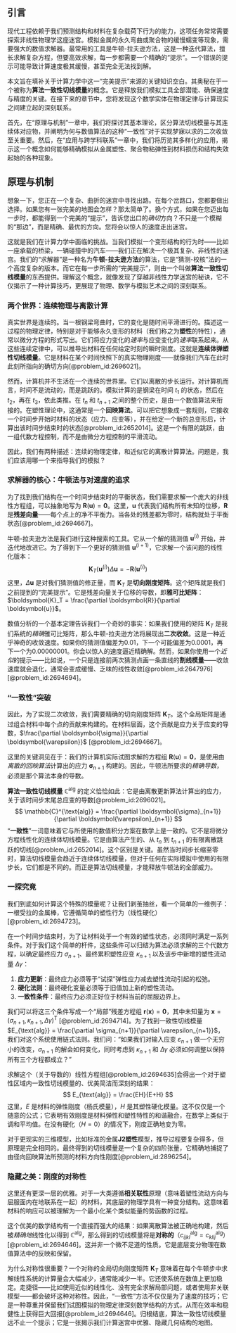 ## 引言
现代工程依赖于我们预测结构和材料在复杂载荷下行为的能力，这项任务常常需要探索非线性物理学这座迷宫。模拟金属的永久弯曲或聚合物的缓慢蠕变等现象，需要强大的数值求解器。最常用的工具是牛顿-拉夫逊方法，这是一种迭代算法，擅长求解复杂方程，但要高效求解，每一步都需要一个精确的“提示”。一个错误的提示可能导致计算速度极其缓慢，甚至完全无法找到解。

本文旨在填补关于计算力学中这一“完美提示”来源的关键知识空白。其奥秘在于一个被称为**算法一致性切线模量**的概念。它是释放我们模拟工具全部潜能、确保速度与精度的关键。在接下来的章节中，您将发现这个数学实体在物理定律与计算现实之间建立起的深刻联系。

首先，在“原理与机制”一章中，我们将探讨其基本理论，区分算法切线模量与其连续体对应物，并阐明为何与数值算法的这种“一致性”对于实现梦寐以求的二次收敛至关重要。然后，在“应用与跨学科联系”一章中，我们将历览其多样化的应用，揭示这一个概念如何能够精确模拟从金属塑性、聚合物粘弹性到材料损伤和结构失效起始的各种现象。

## 原理与机制

想象一下，您正在一个复杂、曲折的迷宫中寻找出路。在每个岔路口，您都要做出选择。如果您有一张完美的地图会怎样？那太简单了。换个方式，如果在您迈出每一步时，都能得到一个完美的“提示”，告诉您出口的*确切*方向？不只是一个模糊的“那边”，而是精确、最优的方向。您将会以惊人的速度走出迷宫。

这就是我们在计算力学中面临的挑战。当我们模拟一个变形结构的行为时——比如一座承载的桥梁，一辆碰撞中的汽车——我们正在解决一个极其复杂、非线性的迷宫。我们的“求解器”是一种名为**牛顿-拉夫逊方法**的算法，它是“猜测-校核”法的一个高度复杂的版本。而它在每一步所需的“完美提示”，则由一个叫做**算法一致性切线模量**的东西提供。理解这个概念，就像发现了穿越非线性力学迷宫的秘诀，它不仅揭示了一种计算技巧，更展现了物理、数学与模拟艺术之间的深刻联系。

### 两个世界：连续物理与离散计算

真实世界是连续的。当一根钢梁弯曲时，它的变化是随时间平滑进行的。描述这一过程的物理定律，特别是对于能够永久变形的材料（我们称之为**塑性**的特性），通常以微分方程的形式写出。它们将应力变化的*速率*与应变变化的*速率*联系起来。从这些连续定律中，可以推导出材料在任何给定时刻的瞬时刚度。这就是**连续体弹塑性切线模量**。它是材料在某个时间快照下的真实物理刚度——就像我们汽车在此时此刻所指向的确切方向[@problem_id:2696021]。

然而，计算机并不生活在一个连续的世界里。它们以离散的步长运行。对计算机而言，时间不是流动的，而是跳跃的。模拟计算的是钢梁在时间 $t_1$ 的状态，然后在 $t_2$，再在 $t_3$，依此类推。在 $t_{n}$ 和 $t_{n+1}$ 之间的整个历史，是由一个数值算法来衔接的。在塑性理论中，这通常是一个**回映算法**。可以把它想象成一套规则，它接收一个时间步开始时材料的状态（应力、应变等），并在给定一个新的总变形后，计算出该时间步结束时的状态[@problem_id:2652014]。这是一个有限的跳跃，由一组代数方程控制，而不是由微分方程控制的平滑流动。

因此，我们有两种描述：连续的物理定律，和近似它的离散计算算法。问题是，我们应该用哪一个来指导我们的模拟？

### 求解器的核心：牛顿法与对速度的追求

为了找到我们结构在一个时间步结束时的平衡状态，我们需要求解一个庞大的非线性方程组，可以抽象地写为 $\boldsymbol{R}(\boldsymbol{u}) = \boldsymbol{0}$。这里，$\boldsymbol{u}$ 代表我们结构所有未知的位移，$\boldsymbol{R}$ 是**残差向量**——每个点上的净不平衡力。当各处的残差都为零时，结构就处于平衡状态[@problem_id:2694667]。

牛顿-拉夫逊方法是我们进行这种搜索的工具。它从一个解的猜测值 $\boldsymbol{u}^{(i)}$ 开始，并迭代地改进它。为了得到下一个更好的猜测值 $\boldsymbol{u}^{(i+1)}$，它求解一个该问题的线性化版本：
$$
\boldsymbol{K}_T (\boldsymbol{u}^{(i)}) \Delta \boldsymbol{u} = -\boldsymbol{R}(\boldsymbol{u}^{(i)})
$$
这里，$\Delta \boldsymbol{u}$ 是对我们猜测值的修正量，而 $\boldsymbol{K}_T$ 是**切向刚度矩阵**。这个矩阵就是我们之前提到的“完美提示”。它是残差向量关于位移的导数，即**雅可比矩阵**：$\boldsymbol{K}_T = \frac{\partial \boldsymbol{R}}{\partial \boldsymbol{u}}$。

数值分析的一个基本定理告诉我们一个奇妙的事实：如果我们使用的矩阵 $\boldsymbol{K}_T$ 是我们系统的*精确*雅可比矩阵，那么牛顿-拉夫逊方法将展现出**二次收敛**。这是一种近乎神奇的收敛速度。如果你的猜测值偏差为0.01，下一个可能偏差为0.0001，再下一个为0.00000001。你会以惊人的速度逼近精确解。然而，如果你使用一个*近似*的提示——比如说，一个只是连接前两次猜测点画一条直线的**割线模量**——收敛速度就会退化，通常会变成缓慢、乏味的线性收敛[@problem_id:2647976] [@problem_id:2694694]。

### “一致性”突破

因此，为了实现二次收敛，我们需要精确的切向刚度矩阵 $\boldsymbol{K}_T$。这个全局矩阵是通过组合材料中每个点的贡献来构建的。在材料层面，这个贡献是应力关于应变的导数，$\frac{\partial \boldsymbol{\sigma}}{\partial \boldsymbol{\varepsilon}}$ [@problem_id:2694667]。

这里的关键洞见在于：我们的计算机实际试图求解的方程组 $\boldsymbol{R}(\boldsymbol{u}) = \boldsymbol{0}$，是使用由*离散的回映算法*计算出的应力 $\boldsymbol{\sigma}_{n+1}$ 构建的。因此，牛顿法所要求的*精确导数*，必须是那个算法本身的导数。

**算法一致性切线模量** $\mathbb{C}^{\text{alg}}$ 的定义恰恰如此：它是由离散更新算法计算出的应力，关于该时间步末尾总应变的导数[@problem_id:2696021]。
$$
\mathbb{C}^{\text{alg}} = \frac{\partial \boldsymbol{\sigma}_{n+1}}{\partial \boldsymbol{\varepsilon}_{n+1}}
$$
“**一致性**”一词意味着它与所使用的数值积分方案在数学上是一致的。它不是将微分方程线性化的连续体切线模量。它是由算法产生的、从 $t_n$ 到 $t_{n+1}$ 的有限离散跳跃的切线[@problem_id:2652014]。这个区别是关键。虽然当时间步长缩至零时，算法切线模量会趋近于连续体切线模量，但对于任何在实际模拟中使用的有限步长，它们都是不同的。而正是算法切线模量，才能释放牛顿法的全部威力。

### 一探究竟

我们到底如何计算这个特殊的模量呢？让我们剥茧抽丝，看一个简单的一维例子：一根受拉的金属棒，它遵循简单的塑性行为（线性硬化）[@problem_id:2694723]。

在一个时间步结束时，为了让材料处于一个有效的塑性状态，必须同时满足一系列条件。对于我们这个简单的杆件，这些条件可以归结为算法必须求解的三个代数方程，以确定最终应力 $\sigma_{n+1}$、最终累积塑性应变 $\kappa_{n+1}$ 以及该步中新增的塑性流动量 $\Delta\gamma$：
1.  **应力更新**：最终应力必须等于“试探”弹性应力减去塑性流动引起的松弛。
2.  **硬化法则**：最终硬化变量必须等于旧值加上新的塑性流动。
3.  **一致性条件**：最终应力必须正好位于材料当前的屈服边界上。

我们可以将这三个条件写成一个“局部”残差方程组 $\boldsymbol{r}(\boldsymbol{x}) = \boldsymbol{0}$，其中未知量为 $\boldsymbol{x} = (\sigma_{n+1}, \kappa_{n+1}, \Delta\gamma)^{\mathsf{T}}$ [@problem_id:2694714]。为了找到一致性切线模量 $E_{\text{alg}} = \frac{\partial \sigma_{n+1}}{\partial \varepsilon_{n+1}}$，我们对这个系统使用链式法则。我们问：“如果我们对输入应变 $\varepsilon_{n+1}$ 做一个无穷小的改变，$\sigma_{n+1}$ 的解会如何变化，同时考虑到 $\kappa_{n+1}$ 和 $\Delta\gamma$ 必须如何调整以保持所有三个方程都成立？”

求解这个（关于导数的）线性方程组[@problem_id:2694635]会得出一个对于塑性区域内一致性切线模量的、优美简洁而深刻的结果：
$$
E_{\text{alg}} = \frac{EH}{E+H}
$$
这里，$E$ 是材料的弹性刚度（杨氏模量），$H$ 是其塑性硬化模量。这不仅仅是一个随意的公式；它表明有效刚度是材料弹性和塑性特性的和谐融合，在数学上类似于调和平均值。在没有硬化（$H=0$）的情况下，刚度正确地变为零。

对于更现实的三维模型，比如标准的金属**J2塑性**模型，推导过程要复杂得多，但原理是完全相同的。最终得到的切线模量是一个复杂的四阶张量，它精确地捕捉了由径向回映算法所预测的材料方向性刚度[@problem_id:2896254]。

### 隐藏之美：刚度的对称性

这里还有更深一层的优雅。对于一大类遵循**相关联性**原理（意味着塑性流动方向与屈服面内在地联系在一起）的材料，其底层的物理学具有一种变分结构。这意味着材料的响应可以被理解为一个最小化某个类似能量的势函数的过程。

这个优美的数学结构有一个直接而强大的结果：如果离散算法被正确地构建，然后被*精确地*线性化以得到 $\mathbb{C}^{\text{alg}}$，那么得到的切线模量将是**对称的**（$c^{\text{alg}}_{ijkl} = c^{\text{alg}}_{klij}$）[@problem_id:2694646]。这并非一个微不足道的性质。它是底层变分物理在数值算法中的反映和保留。

为什么对称性很重要？一个对称的全局切向刚度矩阵 $\boldsymbol{K}_T$ 意味着在每个牛顿步中求解线性系统的计算量会大幅减少，通常能减少一半。它还使系统在数值上更加稳定。走捷径——比如使用近似的线性化、没有完全求解局部问题，或者使用非关联模型——都会破坏这种对称性。因此，“一致性”方法不仅仅是为了速度的技巧；它是一种尊重并保留我们试图模拟的物理定律深刻数学结构的方式，从而在效率和稳健性上获得巨大回报[@problem_id:2694646]。归根结底，算法一致性切线模量远不止一个提示；它是一张揭示我们计算迷宫中优雅、隐藏几何结构的地图。

